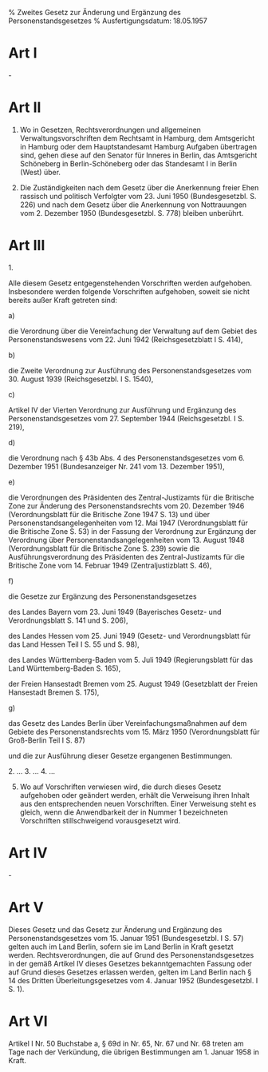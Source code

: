 % Zweites Gesetz zur Änderung und Ergänzung des Personenstandsgesetzes
% Ausfertigungsdatum: 18.05.1957
 
# Art I

\-

# Art II

1. Wo in Gesetzen, Rechtsverordnungen und allgemeinen Verwaltungsvorschriften dem Rechtsamt in Hamburg, dem Amtsgericht in Hamburg oder dem Hauptstandesamt Hamburg Aufgaben übertragen sind, gehen diese auf den Senator für Inneres in Berlin, das Amtsgericht Schöneberg in Berlin-Schöneberg oder das Standesamt I in Berlin (West) über.

2. Die Zuständigkeiten nach dem Gesetz über die Anerkennung freier Ehen rassisch und politisch Verfolgter vom 23. Juni 1950 (Bundesgesetzbl. S. 226) und nach dem Gesetz über die Anerkennung von Nottrauungen vom 2. Dezember 1950 (Bundesgesetzbl. S. 778) bleiben unberührt.

# Art III

1\.

Alle diesem Gesetz entgegenstehenden Vorschriften werden aufgehoben. Insbesondere werden folgende Vorschriften aufgehoben, soweit sie nicht bereits außer Kraft getreten sind:

a)

die Verordnung über die Vereinfachung der Verwaltung auf dem Gebiet des Personenstandswesens vom 22. Juni 1942 (Reichsgesetzblatt I S. 414),

b)

die Zweite Verordnung zur Ausführung des Personenstandsgesetzes vom 30. August 1939 (Reichsgesetzbl. I S. 1540),

c)

Artikel IV der Vierten Verordnung zur Ausführung und Ergänzung des Personenstandsgesetzes vom 27. September 1944 (Reichsgesetzbl. I S. 219),

d)

die Verordnung nach § 43b Abs. 4 des Personenstandsgesetzes vom 6. Dezember 1951 (Bundesanzeiger Nr. 241 vom 13. Dezember 1951),

e)

die Verordnungen des Präsidenten des Zentral-Justizamts für die Britische Zone zur Änderung des Personenstandsrechts vom 20. Dezember 1946 (Verordnungsblatt für die Britische Zone 1947 S. 13) und über Personenstandsangelegenheiten vom 12. Mai 1947 (Verordnungsblatt für die Britische Zone S. 53) in der Fassung der Verordnung zur Ergänzung der Verordnung über Personenstandsangelegenheiten vom 13. August 1948 (Verordnungsblatt für die Britische Zone S. 239) sowie die Ausführungsverordnung des Präsidenten des Zentral-Justizamts für die Britische Zone vom 14. Februar 1949 (Zentraljustizblatt S. 46),

f)

die Gesetze zur Ergänzung des Personenstandsgesetzes

  
des Landes Bayern vom 23. Juni 1949 (Bayerisches Gesetz- und Verordnungsblatt S. 141 und S. 206),

des Landes Hessen vom 25. Juni 1949 (Gesetz- und Verordnungsblatt für das Land Hessen Teil I S. 55 und S. 98),

des Landes Württemberg-Baden vom 5. Juli 1949 (Regierungsblatt für das Land Württemberg-Baden S. 165),

der Freien Hansestadt Bremen vom 25. August 1949 (Gesetzblatt der Freien Hansestadt Bremen S. 175),

g)

das Gesetz des Landes Berlin über Vereinfachungsmaßnahmen auf dem Gebiete des Personenstandsrechts vom 15. März 1950 (Verordnungsblatt für Groß-Berlin Teil I S. 87)

und die zur Ausführung dieser Gesetze ergangenen Bestimmungen.

2\. ... 3. ... 4. ...

5. Wo auf Vorschriften verwiesen wird, die durch dieses Gesetz aufgehoben oder geändert werden, erhält die Verweisung ihren Inhalt aus den entsprechenden neuen Vorschriften. Einer Verweisung steht es gleich, wenn die Anwendbarkeit der in Nummer 1 bezeichneten Vorschriften stillschweigend vorausgesetzt wird.

# Art IV

\-

# Art V

Dieses Gesetz und das Gesetz zur Änderung und Ergänzung des Personenstandsgesetzes vom 15. Januar 1951 (Bundesgesetzbl. I S. 57) gelten auch im Land Berlin, sofern sie im Land Berlin in Kraft gesetzt werden. Rechtsverordnungen, die auf Grund des Personenstandsgesetzes in der gemäß Artikel IV dieses Gesetzes bekanntgemachten Fassung oder auf Grund dieses Gesetzes erlassen werden, gelten im Land Berlin nach § 14 des Dritten Überleitungsgesetzes vom 4. Januar 1952 (Bundesgesetzbl. I S. 1).

# Art VI

Artikel I Nr. 50 Buchstabe a, § 69d in Nr. 65, Nr. 67 und Nr. 68 treten am Tage nach der Verkündung, die übrigen Bestimmungen am 1. Januar 1958 in Kraft.
